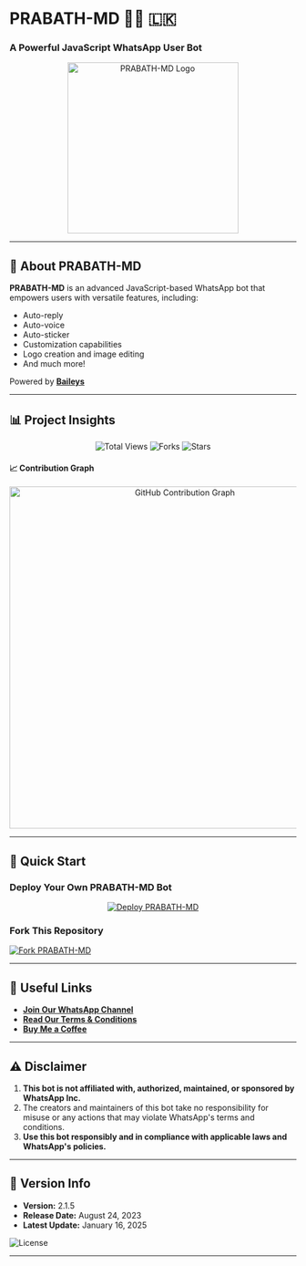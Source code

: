 # PRABATH-MD 👨‍💻 🇱🇰  
### A Powerful JavaScript WhatsApp User Bot  

<p align="center">  
  <a href="https://telegra.ph/file/1743544c222ffd613c219.jpg">
    <img alt="PRABATH-MD Logo" src="https://telegra.ph/file/1743544c222ffd613c219.jpg" width="300">
  </a>  
</p>  

---

## 🌟 About PRABATH-MD   

**PRABATH-MD** is an advanced JavaScript-based WhatsApp bot that empowers users with versatile features, including:  
- Auto-reply  
- Auto-voice  
- Auto-sticker  
- Customization capabilities  
- Logo creation and image editing  
- And much more!  

Powered by **[Baileys](https://github.com/WhiskeySockets/Baileys)**  

---

## 📊 Project Insights  

<p align="center">  
  <img src="https://hits.seeyoufarm.com/api/count/incr/badge.svg?url=https%3A%2F%2Fgithub.com%2Ftechflare384%2FPRABATH-MD&count_bg=%2379C83D&title_bg=%23555555&icon=gitpod.svg&icon_color=%23E7E7E7&title=Views&edge_flat=false" alt="Total Views">  
  <img src="https://img.shields.io/github/forks/techflare384/PRABATH-MD?label=Forks&style=social" alt="Forks">  
  <img src="https://img.shields.io/github/stars/techflare384/PRABATH-MD?style=social" alt="Stars">  
</p>  

#### 📈 Contribution Graph  
<p align="center">  
  <img src="https://ghchart.rshah.org/techflare384" alt="GitHub Contribution Graph" width="600">  
</p>  

---

## 🚀 Quick Start  

### Deploy Your Own **PRABATH-MD Bot**  

<p align="center">  
  <a href="https://www.prabath-md-official-web.com/">  
    <img src="https://img.shields.io/badge/DEPLOY-CLICK%20HERE-brightgreen?style=for-the-badge&logo=whatsapp" alt="Deploy PRABATH-MD">  
  </a>  
</p>  

### Fork This Repository  

[![Fork PRABATH-MD](https://img.shields.io/badge/FORK%20-PRABATH%20MD-white?style=for-the-badge)](https://github.com/techflare384/PRABATH-MD/fork)  

---

## 📎 Useful Links  

- **[Join Our WhatsApp Channel](https://whatsapp.com/channel/0029Va5dJKyJpe8oqDXUjI3x)**  
- **[Read Our Terms & Conditions](https://prabath-md-terms-and-rules.vercel.app/)**  
- **[Buy Me a Coffee](https://www.buymeacoffee.com/PrabathKumara)**  

---

## ⚠️ Disclaimer  

1. **This bot is not affiliated with, authorized, maintained, or sponsored by WhatsApp Inc.**  
2. The creators and maintainers of this bot take no responsibility for misuse or any actions that may violate WhatsApp's terms and conditions.  
3. **Use this bot responsibly and in compliance with applicable laws and WhatsApp's policies.**  

---

## 📅 Version Info  

- **Version:** 2.1.5  
- **Release Date:** August 24, 2023  
- **Latest Update:** January 16, 2025  

![License](https://img.shields.io/github/license/techflare384/PRABATH-MD?color=green&label=License&style=plastic)

---
